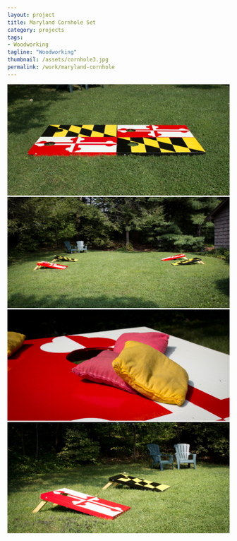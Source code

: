 ```yaml
---
layout: project
title: Maryland Cornhole Set
category: projects
tags:
- Woodworking
tagline: "Woodworking"
thumbnail: /assets/cornhole3.jpg
permalink: /work/maryland-cornhole
---
```


[![](/assets/work/cornhole/cornhole01.jpg)](/assets/work/cornhole/cornhole01.jpg)
[![](/assets/work/cornhole/cornhole02.jpg)](/assets/work/cornhole/cornhole02.jpg)
[![](/assets/work/cornhole/cornhole03.jpg)](/assets/work/cornhole/cornhole03.jpg)
[![](/assets/work/cornhole/cornhole04.jpg)](/assets/work/cornhole/cornhole04.jpg)
